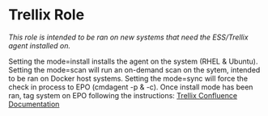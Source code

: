 # Trellix Role
*This role is intended to be ran on new systems that need the ESS/Trellix agent installed on.*  

Setting the mode=install installs the agent on the system (RHEL & Ubuntu).
Setting the mode=scan will run an on-demand scan on the sytem, intended to be ran on Docker host systems.
Setting the mode=sync will force the check in process to EPO (cmdagent -p & -c).
Once install mode has been ran, tag system on EPO following the instructions: [Trellix Confluence Documentation](https://confluence.web.yuma.army.mil/pages/viewpage.action?pageId=99647516)  